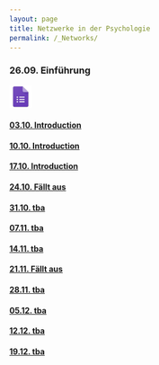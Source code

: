 ```yaml
---
layout: page
title: Netzwerke in der Psychologie
permalink: /_Networks/
---
```

### 26.09. Einführung 
<a href="/q0_networks/" >
<img src="/images/GoogleForms.png" alt="GoogleIcon" height="40" width="40"/>

#### 03.10. Introduction

#### 10.10. Introduction

#### 17.10. Introduction

#### 24.10. Fällt aus

#### 31.10. tba

#### 07.11. tba

#### 14.11. tba

#### 21.11. Fällt aus

#### 28.11. tba

#### 05.12. tba

#### 12.12. tba

#### 19.12. tba
